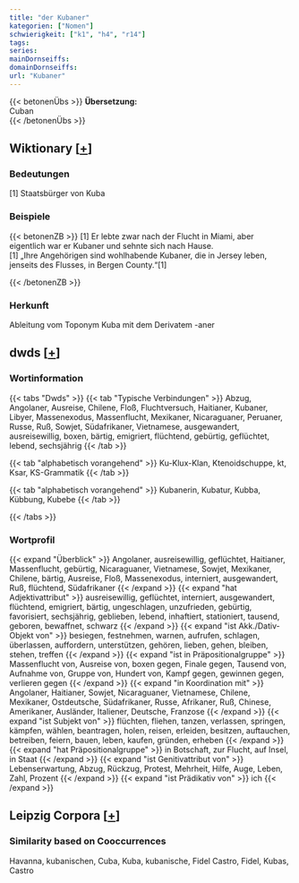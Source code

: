 ```yaml
---
title: "der Kubaner"
kategorien: ["Nomen"]
schwierigkeit: ["k1", "h4", "r14"]
tags:
series:
mainDornseiffs:
domainDornseiffs:
url: "Kubaner"
---
```


{{< betonenÜbs >}}
**Übersetzung:**  
Cuban  
{{< /betonenÜbs >}}

## Wiktionary [[+](https://de.wiktionary.org/wiki/Kubaner)]

### Bedeutungen
[1] Staatsbürger von Kuba  

### Beispiele
{{< betonenZB >}}
[1] Er lebte zwar nach der Flucht in Miami, aber eigentlich war er Kubaner und sehnte sich nach Hause.  
[1] „Ihre Angehörigen sind wohlhabende Kubaner, die in Jersey leben, jenseits des Flusses, in Bergen County.“[1]  

{{< /betonenZB >}}
### Herkunft
Ableitung vom Toponym Kuba mit dem Derivatem -aner  



## dwds [[+](https://www.dwds.de/wb/Kubaner)]

### Wortinformation
{{< tabs "Dwds" >}}
{{< tab "Typische Verbindungen" >}}
Abzug, Angolaner, Ausreise, Chilene, Floß, Fluchtversuch, Haitianer, Kubaner, Libyer, Massenexodus, Massenflucht, Mexikaner, Nicaraguaner, Peruaner, Russe, Ruß, Sowjet, Südafrikaner, Vietnamese, ausgewandert, ausreisewillig, boxen, bärtig, emigriert, flüchtend, gebürtig, geflüchtet, lebend, sechsjährig
{{< /tab >}}

{{< tab "alphabetisch vorangehend" >}}
Ku-Klux-Klan, Ktenoidschuppe, kt, Ksar, KS-Grammatik
{{< /tab >}}

{{< tab "alphabetisch vorangehend" >}}
Kubanerin, Kubatur, Kubba, Kübbung, Kubebe
{{< /tab >}}

{{< /tabs >}}

### Wortprofil
{{< expand "Überblick" >}} Angolaner, ausreisewillig, geflüchtet, Haitianer, Massenflucht, gebürtig, Nicaraguaner, Vietnamese, Sowjet, Mexikaner, Chilene, bärtig, Ausreise, Floß, Massenexodus, interniert, ausgewandert, Ruß, flüchtend, Südafrikaner {{< /expand >}}
{{< expand "hat Adjektivattribut" >}} ausreisewillig, geflüchtet, interniert, ausgewandert, flüchtend, emigriert, bärtig, ungeschlagen, unzufrieden, gebürtig, favorisiert, sechsjährig, geblieben, lebend, inhaftiert, stationiert, tausend, geboren, bewaffnet, schwarz {{< /expand >}}
{{< expand "ist Akk./Dativ-Objekt von" >}} besiegen, festnehmen, warnen, aufrufen, schlagen, überlassen, auffordern, unterstützen, gehören, lieben, gehen, bleiben, stehen, treffen {{< /expand >}}
{{< expand "ist in Präpositionalgruppe" >}} Massenflucht von, Ausreise von, boxen gegen, Finale gegen, Tausend von, Aufnahme von, Gruppe von, Hundert von, Kampf gegen, gewinnen gegen, verlieren gegen {{< /expand >}}
{{< expand "in Koordination mit" >}} Angolaner, Haitianer, Sowjet, Nicaraguaner, Vietnamese, Chilene, Mexikaner, Ostdeutsche, Südafrikaner, Russe, Afrikaner, Ruß, Chinese, Amerikaner, Ausländer, Italiener, Deutsche, Franzose {{< /expand >}}
{{< expand "ist Subjekt von" >}} flüchten, fliehen, tanzen, verlassen, springen, kämpfen, wählen, beantragen, holen, reisen, erleiden, besitzen, auftauchen, betreiben, feiern, bauen, leben, kaufen, gründen, erheben {{< /expand >}}
{{< expand "hat Präpositionalgruppe" >}} in Botschaft, zur Flucht, auf Insel, in Staat {{< /expand >}}
{{< expand "ist Genitivattribut von" >}} Lebenserwartung, Abzug, Rückzug, Protest, Mehrheit, Hilfe, Auge, Leben, Zahl, Prozent {{< /expand >}}
{{< expand "ist Prädikativ von" >}} ich {{< /expand >}}

## Leipzig Corpora [[+](https://corpora.uni-leipzig.de/en/res?word=Kubaner&corpusId=deu_newscrawl-public_2018)]


### Similarity based on Cooccurrences
Havanna, kubanischen, Cuba, Kuba, kubanische, Fidel Castro, Fidel, Kubas, Castro

